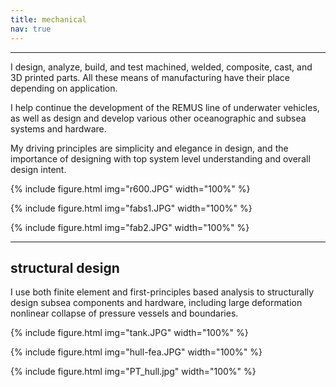 ```yaml
---
title: mechanical
nav: true
---
```


--------

I design, analyze, build, and test machined, welded, composite, cast, and 3D printed parts. All these means of manufacturing have their place depending on application. 

I help continue the development of the REMUS line of underwater vehicles, as well as design and develop various other oceanographic and subsea systems and hardware.

My driving principles are simplicity and elegance in design, and the importance of designing with top system level understanding and overall design intent.

{% include figure.html img="r600.JPG" width="100%" %}

{% include figure.html img="fabs1.JPG" width="100%" %}

{% include figure.html img="fab2.JPG" width="100%" %}


--------

## structural design

I use both finite element and first-principles based analysis to structurally design subsea components and hardware, including large deformation nonlinear collapse  of pressure vessels and boundaries.

{% include figure.html img="tank.JPG" width="100%" %}

{% include figure.html img="hull-fea.JPG" width="100%" %}

{% include figure.html img="PT_hull.jpg" width="100%" %}

